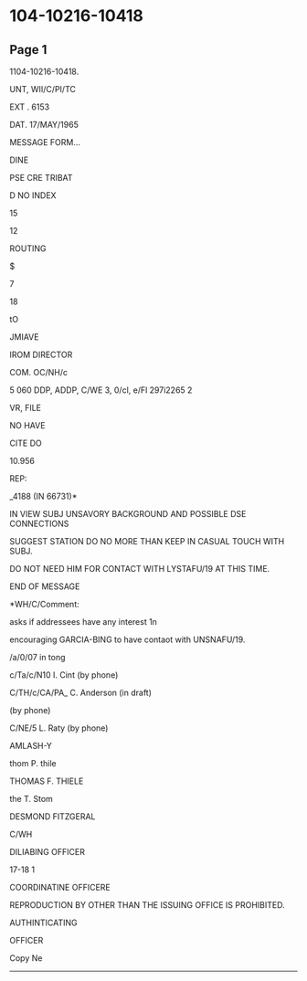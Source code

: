 # 104-10216-10418

## Page 1

1104-10216-10418.

UNT, WII/C/PI/TC

EXT . 6153

DAT. 17/MAY/1965

MESSAGE FORM...

DINE

PSE CRE TRIBAT

D NO INDEX

15

12

ROUTING

$

7

18

tO

JMIAVE

IROM DIRECTOR

COM. OC/NH/c

5 060 DDP, ADDP, C/WE 3, 0/cl, e/Fl 297i2265 2

VR, FILE

NO HAVE

CITE DO

10.956

REP:

_4188 (IN 66731)*

IN VIEW SUBJ UNSAVORY BACKGROUND AND POSSIBLE DSE CONNECTIONS

SUGGEST STATION DO NO MORE THAN KEEP IN CASUAL TOUCH WITH SUBJ.

DO NOT NEED HIM FOR CONTACT WITH LYSTAFU/19 AT THIS TIME.

END OF MESSAGE

*WH/C/Comment:

asks if addressees have any interest 1n

encouraging GARCIA-BING to have contaot with UNSNAFU/19.

/a/0/07 in tong

c/Ta/c/N10 I. Cint (by phone)

С/TH/c/CA/PA_ C. Anderson (in draft)

(by phone)

C/NE/5 L. Raty (by phone)

AMLASH-Y

thom P. thile

THOMAS F. THIELE

the T. Stom

DESMOND FITZGERAL

C/WH

DILIABING OFFICER

17-18 1

COORDINATINE OFFICERE

REPRODUCTION BY OTHER THAN THE ISSUING OFFICE IS PROHIBITED.

AUTHINTICATING

OFFICER

Copy Ne

---

